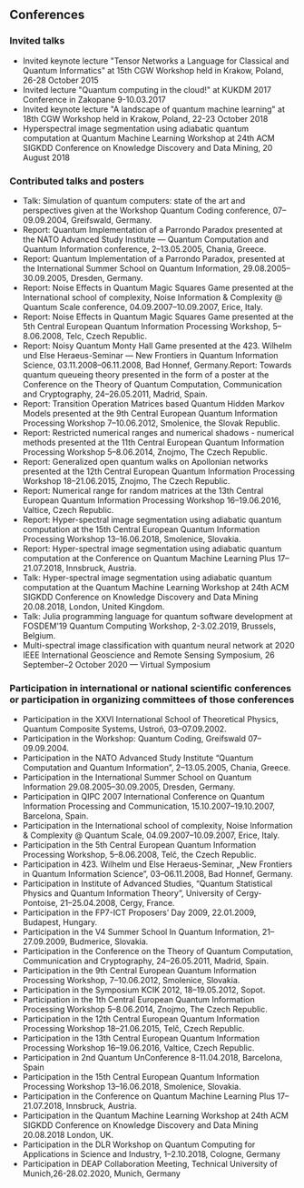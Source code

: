## Conferences

### Invited talks

- Invited keynote lecture "Tensor Networks a Language for Classical and Quantum Informatics" at 15th CGW Workshop held in Krakow, Poland, 26-28 October 2015
- Invited lecture "Quantum computing in the cloud!" at KUKDM 2017 Conference in Zakopane 9-10.03.2017
- Invited keynote lecture "A landscape of quantum machine learning" at 18th CGW Workshop held in Krakow, Poland, 22-23 October 2018
- Hyperspectral image segmentation using adiabatic quantum computation at Quantum Machine Learning Workshop at 24th ACM SIGKDD Conference on Knowledge Discovery and Data Mining, 20 August 2018

### Contributed talks and posters

<!-- ### Scientific reports delivered on international or national thematic conferences -->

- Talk: Simulation of quantum computers: state of the art and perspectives given at the Workshop Quantum Coding conference, 07–09.09.2004, Greifswald, Germany.
- Report: Quantum Implementation of a Parrondo Paradox presented at the NATO Advanced Study Institute — Quantum Computation and Quantum Information conference, 2–13.05.2005, Chania, Greece.
- Report: Quantum Implementation of a Parrondo Paradox, presented at the International Summer School on Quantum Information, 29.08.2005–30.09.2005, Dresden, Germany.
- Report: Noise Effects in Quantum Magic Squares Game presented at the International school of complexity, Noise Information & Complexity @ Quantum Scale conference, 04.09.2007–10.09.2007, Erice, Italy.
- Report: Noise Effects in Quantum Magic Squares Game presented at the 5th Central European Quantum Information Processing Workshop, 5–8.06.2008, Telc, Czech Republic.
- Report: Noisy Quantum Monty Hall Game presented at the 423. Wilhelm und Else Heraeus-Seminar — New Frontiers in Quantum Information Science, 03.11.2008–06.11.2008, Bad Honnef, Germany.Report: Towards quantum queueing theory presented in the form of a poster at the Conference on the Theory of Quantum Computation, Communication and Cryptography, 24–26.05.2011, Madrid, Spain.
- Report: Transition Operation Matrices based Quantum Hidden Markov Models presented at the 9th Central European Quantum Information Processing Workshop 7–10.06.2012, Smolenice, the Slovak Republic.
- Report: Restricted numerical ranges and numerical shadows - numerical methods presented at the 11th Central European Quantum Information Processing Workshop 5–8.06.2014, Znojmo, The Czech Republic.
- Report: Generalized open quantum walks on Apollonian networks presented at the 12th Central European Quantum Information Processing Workshop 18–21.06.2015, Znojmo, The Czech Republic.
- Report: Numerical range for random matrices at the 13th Central European Quantum Information Processing Workshop 16–19.06.2016, Valtice, Czech Republic.
- Report: Hyper-spectral image segmentation using adiabatic quantum computation at the 15th Central European Quantum Information Processing Workshop 13–16.06.2018, Smolenice, Slovakia.
- Report: Hyper-spectral image segmentation using adiabatic quantum computation at the Conference on Quantum Machine Learning Plus 17–21.07.2018, Innsbruck, Austria.
- Talk: Hyper-spectral image segmentation using adiabatic quantum computation at the Quantum Machine Learning Workshop at 24th ACM SIGKDD Conference on Knowledge Discovery and Data Mining 20.08.2018, London, United Kingdom.
- Talk: Julia programming language for quantum software development at FOSDEM'19 Quantum Computing Workshop, 2-3.02.2019, Brussels, Belgium.
- Multi-spectral image classification with quantum neural network at 2020 IEEE International Geoscience and Remote Sensing Symposium, 26 September–2 October 2020 — Virtual Symposium

### Participation in international or national scientific conferences or participation in organizing committees of those conferences

- Participation in the XXVI International School of Theoretical Physics, Quantum Composite Systems, Ustroń, 03–07.09.2002.
- Participation in the Workshop: Quantum Coding, Greifswald 07–09.09.2004.
- Participation in the NATO Advanced Study Institute “Quantum Computation and Quantum Information”, 2–13.05.2005, Chania, Greece.
- Participation in the International Summer School on Quantum Information 29.08.2005–30.09.2005, Dresden, Germany.
- Participation in QIPC 2007 International Conference on Quantum Information Processing and Communication, 15.10.2007–19.10.2007, Barcelona, Spain.
- Participation in the International school of complexity, Noise Information & Complexity @ Quantum Scale, 04.09.2007–10.09.2007, Erice, Italy.
- Participation in the 5th Central European Quantum Information Processing Workshop, 5–8.06.2008, Telč, the Czech Republic.
- Participation in 423. Wilhelm und Else Heraeus-Seminar, „New Frontiers in Quantum Information Science”, 03–06.11.2008, Bad Honnef, Germany.
- Participation in Institute of Advanced Studies, “Quantum Statistical Physics and Quantum Information Theory”, University of Cergy-Pontoise, 21–25.04.2008, Cergy, France.
- Participation in the FP7-ICT Proposers’ Day 2009, 22.01.2009, Budapest, Hungary.
- Participation in the V4 Summer School In Quantum Information, 21–27.09.2009, Budmerice, Slovakia.
- Participation in the Conference on the Theory of Quantum Computation, Communication and Cryptography, 24–26.05.2011, Madrid, Spain.
- Participation in the 9th Central European Quantum Information Processing Workshop, 7–10.06.2012, Smolenice, Slovakia.
- Participation in the Symposium KCIK 2012, 18–19.05.2012, Sopot.
- Participation in the 1th Central European Quantum Information Processing Workshop 5–8.06.2014, Znojmo, The Czech Republic.
- Participation in the 12th Central European Quantum Information Processing Workshop 18–21.06.2015, Telč, Czech Republic.
- Participation in the 13th Central European Quantum Information Processing Workshop 16–19.06.2016, Valtice, Czech Republic.
- Participation in 2nd Quantum UnConference 8-11.04.2018, Barcelona, Spain
- Participation in the 15th Central European Quantum Information Processing Workshop 13–16.06.2018, Smolenice, Slovakia.
- Participation in the Conference on Quantum Machine Learning Plus 17–21.07.2018, Innsbruck, Austria.
- Participation in the Quantum Machine Learning Workshop at 24th ACM SIGKDD Conference on Knowledge Discovery and Data Mining 20.08.2018 London, UK.
- Participation in the DLR Workshop on Quantum Computing for Applications in Science and Industry, 1–2.10.2018, Cologne, Germany
- Participation in DEAP Collaboration Meeting, Technical University of Munich,26-28.02.2020, Munich, Germany